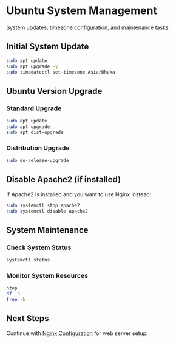 # Ubuntu System Management

System updates, timezone configuration, and maintenance tasks.

## Initial System Update

```bash
sudo apt update
sudo apt upgrade -y
sudo timedatectl set-timezone Asia/Dhaka
```

## Ubuntu Version Upgrade

### Standard Upgrade
```bash
sudo apt update
sudo apt upgrade
sudo apt dist-upgrade
```

### Distribution Upgrade
```bash
sudo do-release-upgrade
```

## Disable Apache2 (if installed)

If Apache2 is installed and you want to use Nginx instead:

```bash
sudo systemctl stop apache2
sudo systemctl disable apache2
```

## System Maintenance

### Check System Status
```bash
systemctl status
```

### Monitor System Resources
```bash
htop
df -h
free -h
```

## Next Steps

Continue with [Nginx Configuration](./03-nginx-setup.md) for web server setup.
